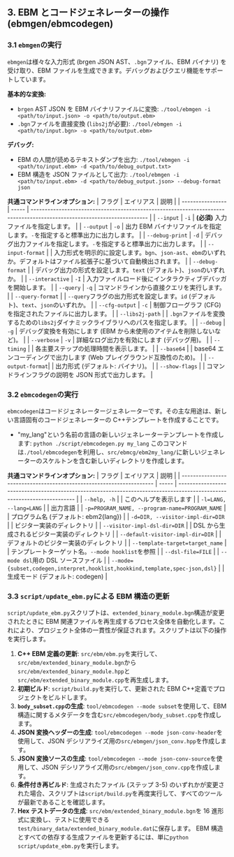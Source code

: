 ## 3. EBM とコードジェネレーターの操作 (ebmgen/ebmcodegen)

### 3.1 `ebmgen`の実行

`ebmgen`は様々な入力形式 (brgen JSON AST、`.bgn`ファイル、EBM バイナリ) を受け取り、EBM ファイルを生成できます。デバッグおよびクエリ機能をサポートしています。

**基本的な変換:**

- `brgen` AST JSON を EBM バイナリファイルに変換: `./tool/ebmgen -i <path/to/input.json> -o <path/to/output.ebm>`
- `.bgn`ファイルを直接変換 (`libs2j`が必要): `./tool/ebmgen -i <path/to/input.bgn> -o <path/to/output.ebm>`

**デバッグ:**

- EBM の人間が読めるテキストダンプを出力: `./tool/ebmgen -i <path/to/input.ebm> -d <path/to/debug_output.txt>`
- EBM 構造を JSON ファイルとして出力: `./tool/ebmgen -i <path/to/input.ebm> -d <path/to/debug_output.json> --debug-format json`

**共通コマンドラインオプション:**
| フラグ | エイリアス | 説明 |
| ---------------- | ----- | ----------------------------------------------------------------------------------------------------------------------- |
| `--input` | `-i` | **(必須)** 入力ファイルを指定します。 |
| `--output` | `-o` | 出力 EBM バイナリファイルを指定します。`-`を指定すると標準出力に出力します。 |
| `--debug-print` | `-d` | デバッグ出力ファイルを指定します。`-`を指定すると標準出力に出力します。 |
| `--input-format` | | 入力形式を明示的に設定します。`bgn`、`json-ast`、`ebm`のいずれか。デフォルトはファイル拡張子に基づいて自動検出されます。 |
| `--debug-format` | | デバッグ出力の形式を設定します。`text` (デフォルト)、`json`のいずれか。 |
| `--interactive` | `-I` | 入力ファイルロード後にインタラクティブデバッガを開始します。 |
| `--query` | `-q` | コマンドラインから直接クエリを実行します。 |
| `--query-format` | | `--query`フラグの出力形式を設定します。`id` (デフォルト)、`text`、`json`のいずれか。 |
| `--cfg-output` | `-c` | 制御フローグラフ (CFG) を指定されたファイルに出力します。 |
| `--libs2j-path` | | `.bgn`ファイルを変換するための`libs2j`ダイナミックライブラリへのパスを指定します。 |
| `--debug` | `-g` | デバッグ変換を有効にします (EBM から未使用のアイテムを削除しないなど)。 |
| `--verbose` | `-v` | 詳細なログ出力を有効にします (デバッグ用)。 |
| `--timing` | | 各主要ステップの処理時間を表示します。 |
| `--base64` | | base64 エンコーディングで出力します (Web プレイグラウンド互換性のため)。 |
| `--output-format`| | 出力形式 (デフォルト: バイナリ)。 |
| `--show-flags` | | コマンドラインフラグの説明を JSON 形式で出力します。 |

### 3.2 `ebmcodegen`の実行

`ebmcodegen`はコードジェネレータージェネレーターです。その主な用途は、新しい言語固有のコードジェネレーターの C++テンプレートを作成することです。

- "my_lang"という名前の言語の新しいジェネレーターテンプレートを作成します: `python ./script/ebmcodegen.py my_lang`
  このコマンドは`./tool/ebmcodegen`を利用し、`src/ebmcg/ebm2my_lang/`に新しいジェネレーターのスケルトンを含む新しいディレクトリを作成します。

**共通コマンドラインオプション:**
| フラグ | エイリアス | 説明 |
| -------------------------------------------------------------------- | ----- | ----------------------------------------------------------------------------------------------------------------------- |
| `--help, -h` | | このヘルプを表示します |
| `-l=LANG, --lang=LANG` | | 出力言語 |
| `-p=PROGRAM_NAME, --program-name=PROGRAM_NAME` | | プログラム名 (デフォルト: ebm2{lang}) |
| `-d=DIR, --visitor-impl-dir=DIR` | | ビジター実装のディレクトリ |
| `--visitor-impl-dsl-dir=DIR` | | DSL から生成されるビジター実装のディレクトリ |
| `--default-visitor-impl-dir=DIR` | | デフォルトのビジター実装のディレクトリ |
| `--template-target=target_name` | | テンプレートターゲット名。`--mode hooklist`を参照 |
| `--dsl-file=FILE` | | `--mode dsl`用の DSL ソースファイル |
| `--mode={subset,codegen,interpret,hooklist,hookkind,template,spec-json,dsl}` | | 生成モード (デフォルト: codegen) |

### 3.3 `script/update_ebm.py`による EBM 構造の更新

`script/update_ebm.py`スクリプトは、`extended_binary_module.bgn`構造が変更されたときに EBM 関連ファイルを再生成するプロセス全体を自動化します。これにより、プロジェクト全体の一貫性が保証されます。スクリプトは以下の操作を実行します。

1.  **C++ EBM 定義の更新**: `src/ebm/ebm.py`を実行して、`src/ebm/extended_binary_module.bgn`から`src/ebm/extended_binary_module.hpp`と`src/ebm/extended_binary_module.cpp`を再生成します。
2.  **初期ビルド**: `script/build.py`を実行して、更新された EBM C++定義でプロジェクトをビルドします。
3.  **`body_subset.cpp`の生成**: `tool/ebmcodegen --mode subset`を使用して、EBM 構造に関するメタデータを含む`src/ebmcodegen/body_subset.cpp`を作成します。
4.  **JSON 変換ヘッダーの生成**: `tool/ebmcodegen --mode json-conv-header`を使用して、JSON デシリアライズ用の`src/ebmgen/json_conv.hpp`を作成します。
5.  **JSON 変換ソースの生成**: `tool/ebmcodegen --mode json-conv-source`を使用して、JSON デシリアライズ用の`src/ebmgen/json_conv.cpp`を作成します。
6.  **条件付き再ビルド**: 生成されたファイル (ステップ 3-5) のいずれかが変更された場合、スクリプトは`script/build.py`を再度実行して、すべてのツールが最新であることを確認します。
7.  **Hex テストデータの生成**: `src/ebm/extended_binary_module.bgn`を 16 進形式に変換し、テストに使用できる`test/binary_data/extended_binary_module.dat`に保存します。
    EBM 構造とすべての依存する生成ファイルを更新するには、単に`python script/update_ebm.py`を実行します。
